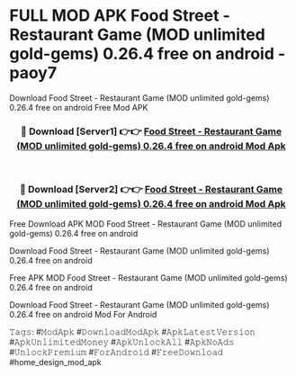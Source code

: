 # FULL MOD APK Food Street - Restaurant Game (MOD unlimited gold-gems) 0.26.4 free on android - paoy7
Download Food Street - Restaurant Game (MOD unlimited gold-gems) 0.26.4 free on android Free Mod APK

<div align="center">
<h3>🔴 Download [Server1] 👉👉 <a href="https://apk-comot.site?title=Food_Street_-_Restaurant_Game_(MOD_unlimited_gold-gems)_0.26.4_free_on_android">Food Street - Restaurant Game (MOD unlimited gold-gems) 0.26.4 free on android Mod Apk</a></h3><br>

<h3>🔴 Download [Server2] 👉👉 <a href="https://apk-comot.site?title=Food_Street_-_Restaurant_Game_(MOD_unlimited_gold-gems)_0.26.4_free_on_android">Food Street - Restaurant Game (MOD unlimited gold-gems) 0.26.4 free on android Mod Apk</a></h3>
</div>


Free Download APK MOD Food Street - Restaurant Game (MOD unlimited gold-gems) 0.26.4 free on android

Download Food Street - Restaurant Game (MOD unlimited gold-gems) 0.26.4 free on android 

Free APK MOD Food Street - Restaurant Game (MOD unlimited gold-gems) 0.26.4 free on android 

Download Food Street - Restaurant Game (MOD unlimited gold-gems) 0.26.4 free on android Mod For Android

𝚃𝚊𝚐𝚜: #𝙼𝚘𝚍𝙰𝚙𝚔 #𝙳𝚘𝚠𝚗𝚕𝚘𝚊𝚍𝙼𝚘𝚍𝙰𝚙𝚔 #𝙰𝚙𝚔𝙻𝚊𝚝𝚎𝚜𝚝𝚅𝚎𝚛𝚜𝚒𝚘𝚗 #𝙰𝚙𝚔𝚄𝚗𝚕𝚒𝚖𝚒𝚝𝚎𝚍𝙼𝚘𝚗𝚎𝚢 #𝙰𝚙𝚔𝚄𝚗𝚕𝚘𝚌𝚔𝙰𝚕𝚕 #𝙰𝚙𝚔𝙽𝚘𝙰𝚍𝚜 #𝚄𝚗𝚕𝚘𝚌𝚔𝙿𝚛𝚎𝚖𝚒𝚞𝚖 #𝙵𝚘𝚛𝙰𝚗𝚍𝚛𝚘𝚒𝚍 #𝙵𝚛𝚎𝚎𝙳𝚘𝚠𝚗𝚕𝚘𝚊𝚍 #home_design_mod_apk
